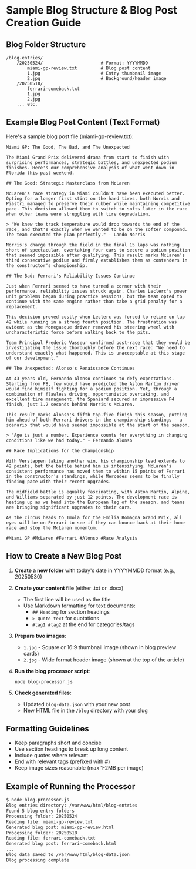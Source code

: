# Sample Blog Structure & Blog Post Creation Guide

## Blog Folder Structure

```
/blog-entries/
    /20250524/                      # Format: YYYYMMDD
        miami-gp-review.txt         # Blog post content
        1.jpg                       # Entry thumbnail image
        2.jpg                       # Background/header image
    /20250518/
        ferrari-comeback.txt
        1.jpg
        2.jpg
    ... etc.
```

## Example Blog Post Content (Text Format)

Here's a sample blog post file (miami-gp-review.txt):

```
Miami GP: The Good, The Bad, and The Unexpected

The Miami Grand Prix delivered drama from start to finish with surprising performances, strategic battles, and unexpected podium finishes. Here's our comprehensive analysis of what went down in Florida this past weekend.

## The Good: Strategic Masterclass from McLaren

McLaren's race strategy in Miami couldn't have been executed better. Opting for a longer first stint on the hard tires, both Norris and Piastri managed to preserve their rubber while maintaining competitive pace. This decision allowed them to switch to softs later in the race when other teams were struggling with tire degradation.

> "We knew the track temperature would drop towards the end of the race, and that's exactly when we wanted to be on the softer compound. The team executed the plan perfectly." - Lando Norris

Norris's charge through the field in the final 15 laps was nothing short of spectacular, overtaking four cars to secure a podium position that seemed impossible after qualifying. This result marks McLaren's third consecutive podium and firmly establishes them as contenders in the constructor's championship.

## The Bad: Ferrari's Reliability Issues Continue

Just when Ferrari seemed to have turned a corner with their performance, reliability issues struck again. Charles Leclerc's power unit problems began during practice sessions, but the team opted to continue with the same engine rather than take a grid penalty for a replacement.

This decision proved costly when Leclerc was forced to retire on lap 42 while running in a strong fourth position. The frustration was evident as the Monegasque driver removed his steering wheel with uncharacteristic force before walking back to the pits.

Team Principal Frederic Vasseur confirmed post-race that they would be investigating the issue thoroughly before the next race: "We need to understand exactly what happened. This is unacceptable at this stage of our development."

## The Unexpected: Alonso's Renaissance Continues

At 43 years old, Fernando Alonso continues to defy expectations. Starting from P8, few would have predicted the Aston Martin driver would find himself fighting for a podium position. Yet, through a combination of flawless driving, opportunistic overtaking, and excellent tire management, the Spaniard secured an impressive P4 finish, just 1.2 seconds behind Norris's McLaren.

This result marks Alonso's fifth top-five finish this season, putting him ahead of both Ferrari drivers in the championship standings - a scenario that would have seemed impossible at the start of the season.

> "Age is just a number. Experience counts for everything in changing conditions like we had today." - Fernando Alonso

## Race Implications for the Championship

With Verstappen taking another win, his championship lead extends to 42 points, but the battle behind him is intensifying. McLaren's consistent performance has moved them to within 15 points of Ferrari in the constructor's standings, while Mercedes seems to be finally finding pace with their recent upgrades.

The midfield battle is equally fascinating, with Aston Martin, Alpine, and Williams separated by just 12 points. The development race is heating up as we head into the European leg of the season, and teams are bringing significant upgrades to their cars.

As the circus heads to Imola for the Emilia Romagna Grand Prix, all eyes will be on Ferrari to see if they can bounce back at their home race and stop the McLaren momentum.

#Miami GP #McLaren #Ferrari #Alonso #Race Analysis
```

## How to Create a New Blog Post

1. **Create a new folder** with today's date in YYYYMMDD format (e.g., 20250530)

2. **Create your content file** (either .txt or .docx)
    - The first line will be used as the title
    - Use Markdown formatting for text documents:
        - `## Heading` for section headings
        - `> Quote text` for quotations
        - `#tag1 #tag2` at the end for categories/tags

3. **Prepare two images**:
    - `1.jpg` - Square or 16:9 thumbnail image (shown in blog preview cards)
    - `2.jpg` - Wide format header image (shown at the top of the article)

4. **Run the blog processor script**:
   ```
   node blog-processor.js
   ```

5. **Check generated files**:
    - Updated `blog-data.json` with your new post
    - New HTML file in the `/blog` directory with your slug

## Formatting Guidelines

- Keep paragraphs short and concise
- Use section headings to break up long content
- Include quotes where relevant
- End with relevant tags (prefixed with #)
- Keep image sizes reasonable (max 1-2MB per image)

## Example of Running the Processor

```bash
$ node blog-processor.js
Blog entries directory: /var/www/html/blog-entries
Found 5 blog entry folders
Processing folder: 20250524
Reading file: miami-gp-review.txt
Generated blog post: miami-gp-review.html
Processing folder: 20250518
Reading file: ferrari-comeback.txt
Generated blog post: ferrari-comeback.html
...
Blog data saved to /var/www/html/blog-data.json
Blog processing complete
```